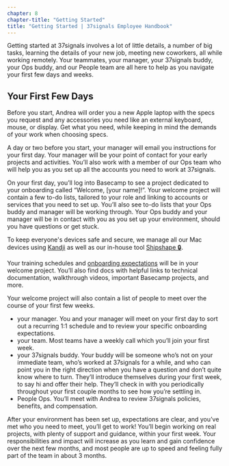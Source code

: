 ```yaml
---
chapter: 8
chapter-title: "Getting Started"
title: "Getting Started | 37signals Employee Handbook"
---
```


Getting started at 37signals involves a lot of little details, a number of big tasks, learning the details of your new job, meeting new coworkers, all while working remotely. Your teammates, your manager, your 37signals buddy, your Ops buddy, and our People team are all here to help as you navigate your first few days and weeks.

## Your First Few Days
Before you start, Andrea will order you a new Apple laptop with the specs you request and any accessories you need like an external keyboard, mouse, or display. Get what you need, while keeping in mind the demands of your work when choosing specs.

A day or two before you start, your manager will email you instructions for your first day. Your manager will be your point of contact for your early projects and activities. You’ll also work with a member of our Ops team who will help you as you set up all the accounts you need to work at 37signals.

On your first day, you’ll log into Basecamp to see a project dedicated to your onboarding called “Welcome, [your name]!”. Your welcome project will contain a few to-do lists, tailored to your role and linking to accounts or services that you need to set up. You’ll also see to-do lists that your Ops buddy and manager will be working through. Your Ops buddy and your manager will be in contact with you as you set up your environment, should you have questions or get stuck.

To keep everyone's devices safe and secure, we manage all our Mac devices using [Kandji](https://kandji.com) as well as our in-house tool [Shipshape 🔒](https://github.com/basecamp/shipshape/).

Your training schedules and [onboarding expectations](https://github.com/basecamp/handbook/blob/master/11-making-a-career.md#your-first-90-days) will be in your welcome project. You’ll also find docs with helpful links to technical documentation, walkthrough videos, important Basecamp projects, and more.

Your welcome project will also contain a list of people to meet over the course of your first few weeks.
* your manager. You and your manager will meet on your first day to sort out a recurring 1:1 schedule and to review your specific onboarding expectations.
* your team. Most teams have a weekly call which you’ll join your first week.
* your 37signals buddy. Your buddy will be someone who’s not on your immediate team, who’s worked at 37signals for a while, and who can point you in the right direction when you have a question and don’t quite know where to turn. They’ll introduce themselves during your first week, to say hi and offer their help. They’ll check in with you periodically throughout your first couple months to see how you’re settling in.
* People Ops. You’ll meet with Andrea to review 37signals policies, benefits, and compensation.

After your environment has been set up, expectations are clear, and you’ve met who you need to meet, you’ll get to work! You’ll begin working on real projects, with plenty of support and guidance, within your first week. Your responsibilities and impact will increase as you learn and gain confidence over the next few months, and most people are up to speed and feeling fully part of the team in about 3 months.
